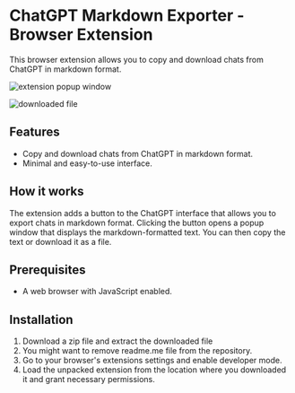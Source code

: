 # ChatGPT Markdown Exporter - Browser Extension
This browser extension allows you to copy and download chats from ChatGPT in markdown format.

![extension popup window](https://i.imgur.com/0Cazrni.png)

![downloaded file](https://i.imgur.com/VnWk8Xc.png)

## Features
- Copy and download chats from ChatGPT in markdown format.
- Minimal and easy-to-use interface.

## How it works
The extension adds a button to the ChatGPT interface that allows you to export chats in markdown format. Clicking the button opens a popup window that displays the markdown-formatted text. You can then copy the text or download it as a file.

## Prerequisites
- A web browser with JavaScript enabled.

## Installation
1. Download a zip file and extract the downloaded file
2. You might want to remove readme.me file from the repository.
3. Go to your browser's extensions settings and enable developer mode.
4. Load the unpacked extension from the location where you downloaded it and grant necessary permissions.
